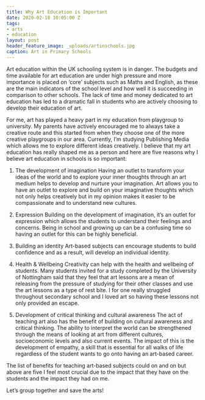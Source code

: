 ```yaml
---
title: Why Art Education is Important
date: 2020-02-18 10:05:00 Z
tags:
- arts
- education
layout: post
header_feature_image: _uploads/artinschools.jpg
caption: Art in Primary Schools
---
```


Art education within the UK schooling system is in danger. The budgets and time available for art education are under high pressure and more importance is placed on ‘core’ subjects such as Maths and English, as these are the main indicators of the school level and how well it is succeeding in comparison to other schools. The lack of time and money dedicated to art education has led to a dramatic fall in students who are actively choosing to develop their education of art.

For me, art has played a heavy part in my education from playgroup to university. My parents have actively encouraged me to always take a creative route and this started from when they choose one of the more creative playgroups in our area. Currently, I’m studying Publishing Media which allows me to explore different ideas creatively. I believe that my art education has really shaped me as a person and here are five reasons why I believe art education in schools is so important:

1. The development of imagination
Having an outlet to transform your ideas of the world and to explore your inner thoughts through an art medium helps to develop and nurture your imagination. Art allows you to have an outlet to explore and build on your imaginative thoughts which not only helps creatively but in my opinion makes it easier to be compassionate and to understand new cultures.

2. Expression
Building on the development of imagination, it’s an outlet for expression which allows the students to understand their feelings and concerns. Being in school and growing up can be a confusing time so having an outlet for this can be highly beneficial.

3. Building an identity
Art-based subjects can encourage students to build confidence and as a result, will develop an individual identity.

4. Health & Wellbeing
Creativity can help with the health and wellbeing of students. Many students invited for a study completed by the University of Nottingham said that they feel that art lessons are a mean of releasing from the pressure of studying for their other classes and use the art lessons as a type of rest bite.  I for one  really struggled throughout secondary school and I loved art so having these lessons not only provided an escape.

5. Development of critical thinking and cultural awareness
The act of teaching art also has the benefit of building on cultural awareness and critical thinking. The ability to interpret the world can be strengthened through the means of looking at art from different cultures, socioeconomic levels and also current events. The impact of this is the development of empathy, a skill that is essential for all walks of life regardless of the student wants to go onto having an art-based career.

The list of benefits for teaching art-based subjects could on and on but above are five I feel most crucial due to the impact that they have on the students and the impact they had on me.

Let’s group together and save the arts!

